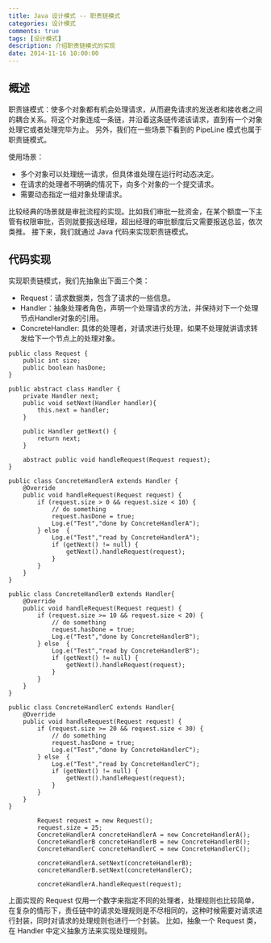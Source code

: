 ```yaml
---
title: Java 设计模式 -- 职责链模式
categories: 设计模式
comments: true
tags: [设计模式]
description: 介绍职责链模式的实现
date: 2014-11-16 10:00:00
---
```



## 概述

职责链模式：使多个对象都有机会处理请求，从而避免请求的发送者和接收者之间的耦合关系。将这个对象连成一条链，并沿着这条链传递该请求，直到有一个对象处理它或者处理完毕为止。
另外，我们在一些场景下看到的 PipeLine 模式也属于职责链模式。

使用场景：

 - 多个对象可以处理统一请求，但具体谁处理在运行时动态决定。
 - 在请求的处理者不明确的情况下，向多个对象的一个提交请求。
 - 需要动态指定一组对象处理请求。

比较经典的场景就是审批流程的实现。比如我们审批一批资金，在某个额度一下主管有权限审批，否则就要报送经理，超出经理的审批额度后又需要报送总监，依次类推。
接下来，我们就通过 Java 代码来实现职责链模式。

## 代码实现

实现职责链模式，我们先抽象出下面三个类：

 - Request：请求数据类，包含了请求的一些信息。
 - Handler：抽象处理者角色，声明一个处理请求的方法，并保持对下一个处理节点Handler对象的引用。
 - ConcreteHandler: 具体的处理者，对请求进行处理，如果不处理就讲请求转发给下一个节点上的处理对象。

```
public class Request {
    public int size;
    public boolean hasDone;
}
```

```
public abstract class Handler {
    private Handler next;
    public void setNext(Handler handler){
        this.next = handler;
    }

    public Handler getNext() {
        return next;
    }

    abstract public void handleRequest(Request request);
}
```

```
public class ConcreteHandlerA extends Handler {
    @Override
    public void handleRequest(Request request) {
        if (request.size > 0 && request.size < 10) {
            // do something
            request.hasDone = true;
            Log.e("Test","done by ConcreteHandlerA");
        } else  {
            Log.e("Test","read by ConcreteHandlerA");
            if (getNext() != null) {
                getNext().handleRequest(request);
            }
        }
    }
}

public class ConcreteHandlerB extends Handler{
    @Override
    public void handleRequest(Request request) {
        if (request.size >= 10 && request.size < 20) {
            // do something
            request.hasDone = true;
            Log.e("Test","done by ConcreteHandlerB");
        } else  {
            Log.e("Test","read by ConcreteHandlerB");
            if (getNext() != null) {
                getNext().handleRequest(request);
            }
        }
    }
}

public class ConcreteHandlerC extends Handler{
    @Override
    public void handleRequest(Request request) {
        if (request.size >= 20 && request.size < 30) {
            // do something
            request.hasDone = true;
            Log.e("Test","done by ConcreteHandlerC");
        } else  {
            Log.e("Test","read by ConcreteHandlerC");
            if (getNext() != null) {
                getNext().handleRequest(request);
            }
        }
    }
}
```

```
        Request request = new Request();
        request.size = 25;
        ConcreteHandlerA concreteHandlerA = new ConcreteHandlerA();
        ConcreteHandlerB concreteHandlerB = new ConcreteHandlerB();
        ConcreteHandlerC concreteHandlerC = new ConcreteHandlerC();

        concreteHandlerA.setNext(concreteHandlerB);
        concreteHandlerB.setNext(concreteHandlerC);

        concreteHandlerA.handleRequest(request);
```

上面实现的 Request 仅用一个数字来指定不同的处理者，处理规则也比较简单，在复杂的情形下，责任链中的请求处理规则是不尽相同的，这种时候需要对请求进行封装，同时对请求的处理规则也进行一个封装。
比如，抽象一个 Request 类，在 Handler 中定义抽象方法来实现处理规则。